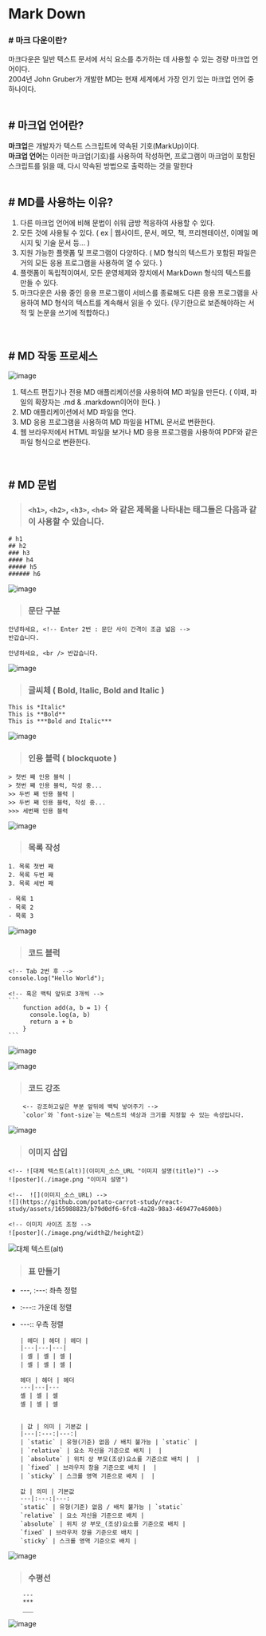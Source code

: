 # Mark Down

### # 마크 다운이란?
마크다운은 일반 텍스트 문서에 서식 요소를 추가하는 데 사용할 수 있는 경량 마크업 언어이다.
<br />
2004년 John Gruber가 개발한 MD는 현재 세계에서 가장 인기 있는 마크업 언어 중 하나이다.
<br />
<br />

## # 마크업 언어란?
**마크업**은 개발자가 텍스트 스크립트에 약속된 기호(MarkUp)이다.
<br />
**마크업 언어**는 이러한 마크업(기호)를 사용하여 작성하면, 프로그램이 마크업이 포함된 스크립트를 읽을 때, 다시 약속된 방법으로 출력하는 것을 말한다
<br />
<br />

## # MD를 사용하는 이유?
1. 다른 마크업 언어에 비해 문법이 쉬워 금방 적응하여 사용할 수 있다.
2. 모든 것에 사용될 수 있다. ( ex | 웹사이트, 문서, 메모, 책, 프리젠테이션, 이메일 메시지 및 기술 문서 등... )
3. 지원 가능한 플랫폼 및 프로그램이 다양하다. ( MD 형식의 텍스트가 포함된 파일은 거의 모든 응용 프로그램을 사용하여 열 수 있다. )
4. 플랫폼이 독립적이여서, 모든 운영체제와 장치에서 MarkDown 형식의 텍스트를 만들 수 있다.
5. 마크다운은 사용 중인 응용 프로그램이 서비스를 종료해도 다른 응용 프로그램을 사용하여 MD 형식의 텍스트를 계속해서 읽을 수 있다. (무기한으로 보존해야하는 서적 및 논문을 쓰기에 적합하다.)
<br />

## # MD 작동 프로세스
![image](https://github.com/potato-carrot-study/react-study/assets/165988823/4e48b0e3-daaa-4a4d-b524-dd5bd9700123)
1. 텍스트 편집기나 전용 MD 애플리케이션을 사용하여 MD 파일을 만든다. ( 이때, 파일의 확장자는 .md & .markdown이어야 한다. )
2. MD 애플리케이션에서 MD 파일을 연다.
3. MD 응용 프로그램을 사용하여 MD 파일을 HTML 문서로 변환한다.
4. 웹 브라우저에서 HTML 파일을 보거나 MD 응용 프로그램을 사용하여 PDF와 같은 파일 형식으로 변환한다.
<br />

## # MD 문법
> ### `<h1>`, `<h2>`, `<h3>`, `<h4>` 와 같은 제목을 나타내는 태그들은 다음과 같이 사용할 수 있습니다.

    # h1
    ## h2
    ### h3
    #### h4
    ##### h5
    ###### h6

![image](https://github.com/potato-carrot-study/react-study/assets/165988823/75e1755a-063f-433a-9a52-1c4196bc367e)

> ### **문단 구분**

    안녕하세요, <!-- Enter 2번 : 문단 사이 간격이 조금 넓음 -->
    반갑습니다.
    
    안녕하세요, <br /> 반갑습니다.

![image](https://github.com/potato-carrot-study/react-study/assets/165988823/a9a1970b-7516-4728-be29-bfd5b05ba987)

> ### **글씨체 ( Bold, Italic, Bold and Italic )**

    This is *Italic*
    This is **Bold**
    This is ***Bold and Italic***

![image](https://github.com/potato-carrot-study/react-study/assets/165988823/cfa36156-1c47-4315-893d-d72b676fa85d)

> ### **인용 블럭 ( blockquote )**

    > 첫번 째 인용 블럭 |
    > 첫번 째 인용 블럭, 작성 중...
    >> 두번 째 인용 블럭 |
    >> 두번 째 인용 블럭, 작성 중...
    >>> 세번째 인용 블럭

![image](https://github.com/potato-carrot-study/react-study/assets/165988823/9188d0dd-8f63-442e-96fd-1dd32b05b51f)

> ### **목록 작성**

    1. 목록 첫번 째
    2. 목록 두번 째
    3. 목록 세번 째
    
    - 목록 1
    - 목록 2
    - 목록 3

![image](https://github.com/potato-carrot-study/react-study/assets/165988823/dc282a37-f253-4cbc-8b18-b9dafeb2e765)

> ### **코드 블럭**

    <!-- Tab 2번 후 --> 
    console.log("Hello World");
    
    <!-- 혹은 백틱 앞뒤로 3개씩 -->
    ```
        function add(a, b = 1) {
          console.log(a, b)
          return a + b
        }
    ```

![image](https://github.com/potato-carrot-study/react-study/assets/165988823/2f55df7c-0a45-48d3-9d04-e22a8ae02396)

![image](https://github.com/potato-carrot-study/react-study/assets/165988823/abe15aaa-985a-40d9-acff-9f9e0f5d15b0)


> ### **코드 강조**

        <-- 강조하고싶은 부분 앞뒤에 백틱 넣어주기 -->
        `color`와 `font-size`는 텍스트의 색상과 크기를 지정할 수 있는 속성입니다. 

![image](https://github.com/potato-carrot-study/react-study/assets/165988823/6ea36d8e-9cdf-4ebd-b3ac-d4d97d6ee355)


> ### **이미지 삽입**

    <!-- ![대체 텍스트(alt)](이미지_소스_URL "이미지 설명(title)") -->
    ![poster](./image.png "이미지 설명")
    
    <!--  ![](이미지_소스_URL) -->
    ![](https://github.com/potato-carrot-study/react-study/assets/165988823/b79d0df6-6fc8-4a28-98a3-469477e4600b)
    
    <!-- 이미지 사이즈 조정 -->
    ![poster](./image.png/width값/height값)


![대체 텍스트(alt)](https://github.com/potato-carrot-study/react-study/assets/165988823/b79d0df6-6fc8-4a28-98a3-469477e4600b/1000/1000 "이미지 설명")

> ### **표 만들기**

- ---, :---: 좌측 정렬
-  :---:: 가운데 정렬
-   ---:: 우측 정렬

        | 헤더 | 헤더 | 헤더 |
        |---|---|---|
        | 셀 | 셀 | 셀 |
        | 셀 | 셀 | 셀 |
        
        헤더 | 헤더 | 헤더
        ---|---|---
        셀 | 셀 | 셀
        셀 | 셀 | 셀


        | 값 | 의미 | 기본값 |
        |---|:---:|---:|
        | `static` | 유형(기준) 없음 / 배치 불가능 | `static` |
        | `relative` | 요소 자신을 기준으로 배치 |  |
        | `absolute` | 위치 상 부모(조상)요소를 기준으로 배치 |  |
        | `fixed` | 브라우저 창을 기준으로 배치 |  |
        | `sticky` | 스크롤 영역 기준으로 배치 |  |
        
        값 | 의미 | 기본값
        ---|:---:|---:
        `static` | 유형(기준) 없음 / 배치 불가능 | `static`
        `relative` | 요소 자신을 기준으로 배치 |
        `absolute` | 위치 상 부모_(조상)요소를 기준으로 배치 |
        `fixed` | 브라우저 창을 기준으로 배치 |
        `sticky` | 스크롤 영역 기준으로 배치 |

![image](https://github.com/potato-carrot-study/react-study/assets/165988823/b132d6c0-b717-4388-8f3e-be2f32bfb37c)

> ### **수평선**

        ---
        ***
        ___

![image](https://github.com/potato-carrot-study/react-study/assets/165988823/de110656-0a31-46a8-a04a-eddc2073b9cc)

